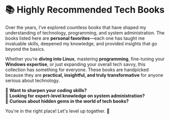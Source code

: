 # 📚 Highly Recommended Tech Books 

Over the years, I’ve explored countless books that have shaped my understanding of technology, programming, and system administration. The books listed here are **personal favorites**—each one has taught me invaluable skills, deepened my knowledge, and provided insights that go beyond the basics.  

Whether you’re **diving into Linux**, mastering **programming**, fine-tuning your **Windows expertise**, or just expanding your overall tech savvy, this collection has something for everyone. These books are handpicked because they are **practical, insightful, and truly transformative** for anyone serious about technology.

🔹 **Want to sharpen your coding skills?**  
🔹 **Looking for expert-level knowledge on system administration?**  
🔹 **Curious about hidden gems in the world of tech books?**  

You're in the right place! Let's level up together. 🚀  
